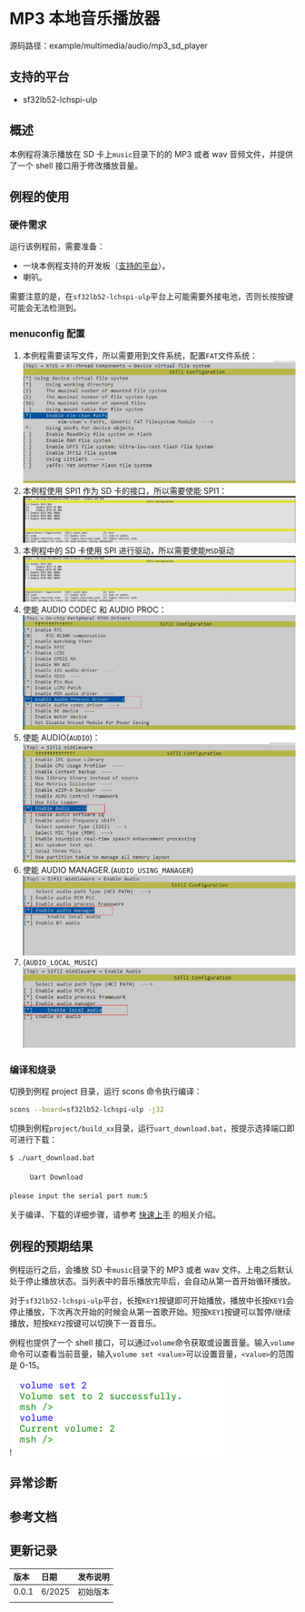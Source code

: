 # MP3 本地音乐播放器

源码路径：example/multimedia/audio/mp3_sd_player

## 支持的平台
<!-- 支持哪些板子和芯片平台 -->
+ sf32lb52-lchspi-ulp

## 概述
<!-- 例程简介 -->
本例程将演示播放在 SD 卡上`music`目录下的的 MP3 或者 wav 音频文件，并提供了一个 shell 接口用于修改播放音量。

## 例程的使用
<!-- 说明如何使用例程，比如连接哪些硬件管脚观察波形，编译和烧写可以引用相关文档。
对于 rt_device 的例程，还需要把本例程用到的配置开关列出来，比如 PWM 例程用到了 PWM1，需要在 onchip 菜单里使能 PWM1 -->

### 硬件需求
运行该例程前，需要准备：
+ 一块本例程支持的开发板（[支持的平台](quick_start)）。
+ 喇叭。

需要注意的是，在`sf32lb52-lchspi-ulp`平台上可能需要外接电池，否则长按按键可能会无法检测到。

### menuconfig 配置

1. 本例程需要读写文件，所以需要用到文件系统，配置`FAT`文件系统：
![RT_USING_DFS_ELMFAT](./assets/mc_fat.png)
1. 本例程使用 SPI1 作为 SD 卡的接口，所以需要使能 SPI1：
![RT_USING_SPI1](./assets/mc_spi1.png)
1. 本例程中的 SD 卡使用 SPI 进行驱动，所以需要使能`MSD`驱动
![RT_USING_MSD](./assets/mc_msd.png)
1. 使能 AUDIO CODEC 和 AUDIO PROC：
![AUDIO CODEC & PROC](./assets/mc_audcodec_audprc.png)
1. 使能 AUDIO(`AUDIO`)：
![AUDIO](./assets/mc_audio.png)
1. 使能 AUDIO MANAGER.(`AUDIO_USING_MANAGER`)
![AUDIO_USING_MANAGER](./assets/mc_audio_manager.png)
1. (`AUDIO_LOCAL_MUSIC`)
![AUDIO_LOCAL_MUSIC](./assets/mc_local_music.png)

### 编译和烧录

切换到例程 project 目录，运行 scons 命令执行编译：

```bash
scons --board=sf32lb52-lchspi-ulp -j32
```

切换到例程`project/build_xx`目录，运行`uart_download.bat`，按提示选择端口即可进行下载：

```bash
$ ./uart_download.bat

     Uart Download

please input the serial port num:5
```

关于编译、下载的详细步骤，请参考 [快速上手](quick_start) 的相关介绍。

## 例程的预期结果
<!-- 说明例程运行结果，比如哪几个灯会亮，会打印哪些 log，以便用户判断例程是否正常运行，运行结果可以结合代码分步骤说明 -->
例程运行之后，会播放 SD 卡`music`目录下的 MP3 或者 wav 文件。上电之后默认处于停止播放状态。当列表中的音乐播放完毕后，会自动从第一首开始循环播放。

对于`sf32lb52-lchspi-ulp`平台，长按`KEY1`按键即可开始播放，播放中长按`KEY1`会停止播放，下次再次开始的时候会从第一首歌开始。短按`KEY1`按键可以暂停/继续播放，短按`KEY2`按键可以切换下一首音乐。

例程也提供了一个 shell 接口，可以通过`volume`命令获取或设置音量。输入`volume`命令可以查看当前音量，输入`volume set <value>`可以设置音量，`<value>`的范围是 0-15。

!![shell](./assets/mc_volume_shell.png)

## 异常诊断

## 参考文档
<!-- 对于 rt_device 的示例，rt-thread 官网文档提供的较详细说明，可以在这里添加网页链接，例如，参考 RT-Thread 的 [RTC 文档](https://www.rt-thread.org/document/site/#/rt-thread-version/rt-thread-standard/programming-manual/device/rtc/rtc) -->

## 更新记录
|版本 |日期   |发布说明 |
|:---|:---|:---|
|0.0.1 |6/2025 |初始版本 |
| | | |
